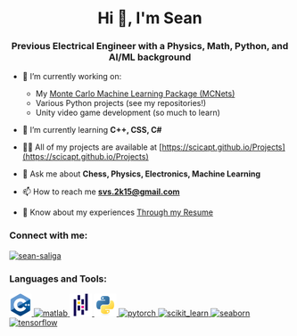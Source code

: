 <h1 align="center">Hi 👋, I'm Sean</h1>
<h3 align="center">Previous Electrical Engineer with a Physics, Math, Python, and AI/ML background</h3>

- 🔭 I’m currently working on:
  - My [Monte Carlo Machine Learning Package (MCNets)](https://github.com/SciCapt/Monte-Carlo-Neural-Nets)
  - Various Python projects (see my repositories!)
  - Unity video game development (so much to learn)

- 🌱 I’m currently learning **C++, CSS, C#**

<!-- - 🤝 I’m looking for help with **GPU Programming** -->

- 👨‍💻 All of my projects are available at [https://scicapt.github.io/Projects](https://scicapt.github.io/Projects)

- 💬 Ask me about **Chess, Physics, Electronics, Machine Learning**

- 📫 How to reach me **svs.2k15@gmail.com**

- 📄 Know about my experiences [Through my Resume](https://flowcv.com/resume/0f78qwkpur)

<!-- - ⚡ Fun fact **I've made quite a few Chess AIs, some that actually beat my friends** -->

<h3 align="left">Connect with me:</h3>
<p align="left">
<a href="https://linkedin.com/in/sean-saliga" target="blank"><img align="center" src="https://raw.githubusercontent.com/rahuldkjain/github-profile-readme-generator/master/src/images/icons/Social/linked-in-alt.svg" alt="sean-saliga" height="30" width="40" /></a>
</p>

<h3 align="left">Languages and Tools:</h3>
<p align="left"> <a href="https://www.w3schools.com/cpp/" target="_blank" rel="noreferrer"> <img src="https://raw.githubusercontent.com/devicons/devicon/master/icons/cplusplus/cplusplus-original.svg" alt="cplusplus" width="40" height="40"/> </a> <a href="https://www.mathworks.com/" target="_blank" rel="noreferrer"> <img src="https://upload.wikimedia.org/wikipedia/commons/2/21/Matlab_Logo.png" alt="matlab" width="40" height="40"/> </a> <a href="https://pandas.pydata.org/" target="_blank" rel="noreferrer"> <img src="https://raw.githubusercontent.com/devicons/devicon/2ae2a900d2f041da66e950e4d48052658d850630/icons/pandas/pandas-original.svg" alt="pandas" width="40" height="40"/> </a> <a href="https://www.python.org" target="_blank" rel="noreferrer"> <img src="https://raw.githubusercontent.com/devicons/devicon/master/icons/python/python-original.svg" alt="python" width="40" height="40"/> </a> <a href="https://pytorch.org/" target="_blank" rel="noreferrer"> <img src="https://www.vectorlogo.zone/logos/pytorch/pytorch-icon.svg" alt="pytorch" width="40" height="40"/> </a> <a href="https://scikit-learn.org/" target="_blank" rel="noreferrer"> <img src="https://upload.wikimedia.org/wikipedia/commons/0/05/Scikit_learn_logo_small.svg" alt="scikit_learn" width="40" height="40"/> </a> <a href="https://seaborn.pydata.org/" target="_blank" rel="noreferrer"> <img src="https://seaborn.pydata.org/_images/logo-mark-lightbg.svg" alt="seaborn" width="40" height="40"/> </a> <a href="https://www.tensorflow.org" target="_blank" rel="noreferrer"> <img src="https://www.vectorlogo.zone/logos/tensorflow/tensorflow-icon.svg" alt="tensorflow" width="40" height="40"/> </a> </p>

<!-- <p>&nbsp;<img align="center" src="https://github-readme-stats.vercel.app/api?username=scicapt&show_icons=true&theme=synthwave&locale=en" alt="scicapt" /></p> -->

